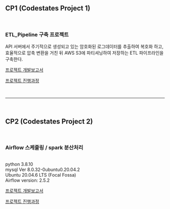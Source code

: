 ## CP1 (Codestates Project 1)  
&nbsp;  
### ETL_Pipeline 구축 프로젝트  

API 서버에서 주기적으로 생성되고 있는 암호화된 로그데이터를 추출하여 복호화 하고,   
효율적으로 압축 변환을 거친 뒤 AWS S3에 파티셔닝하여 저장하는 ETL 파이프라인을 구축한다.

[프로젝트 개발보고서](https://github.com/badro97/ETL_Pipeline/blob/main/ETL_Pipeline/ETL_Pipeline.md)  

[프로젝트 진행과정](https://github.com/badro97/ETL_Pipeline/blob/main/ETL_Pipeline/History.md)

&nbsp;  

---

&nbsp;  
  
## CP2 (Codestates Project 2)
&nbsp;  
### Airflow 스케줄링 / spark 분산처리    
  
&nbsp;  
python 3.8.10  
mysql  Ver 8.0.32-0ubuntu0.20.04.2  
Ubuntu 20.04.6 LTS (Focal Fossa)  
Airflow version: 2.5.2  

[프로젝트 개발보고서](https://github.com/badro97/ETL_Pipeline/blob/main/Airflow/Airflow.md)  

[프로젝트 진행과정](https://github.com/badro97/ETL_Pipeline/blob/main/Airflow/History.md)  